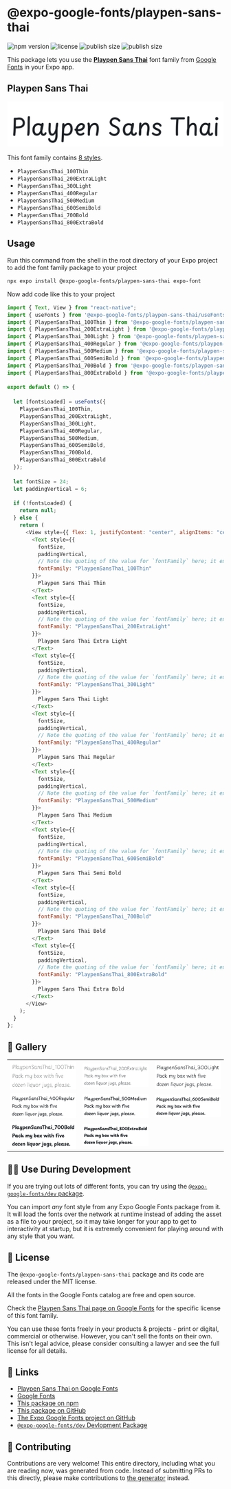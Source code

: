 # @expo-google-fonts/playpen-sans-thai

![npm version](https://flat.badgen.net/npm/v/@expo-google-fonts/playpen-sans-thai)
![license](https://flat.badgen.net/github/license/expo/google-fonts)
![publish size](https://flat.badgen.net/packagephobia/install/@expo-google-fonts/playpen-sans-thai)
![publish size](https://flat.badgen.net/packagephobia/publish/@expo-google-fonts/playpen-sans-thai)

This package lets you use the [**Playpen Sans Thai**](https://fonts.google.com/specimen/Playpen+Sans+Thai) font family from [Google Fonts](https://fonts.google.com/) in your Expo app.

## Playpen Sans Thai

![Playpen Sans Thai](./font-family.png)

This font family contains [8 styles](#-gallery).

- `PlaypenSansThai_100Thin`
- `PlaypenSansThai_200ExtraLight`
- `PlaypenSansThai_300Light`
- `PlaypenSansThai_400Regular`
- `PlaypenSansThai_500Medium`
- `PlaypenSansThai_600SemiBold`
- `PlaypenSansThai_700Bold`
- `PlaypenSansThai_800ExtraBold`

## Usage

Run this command from the shell in the root directory of your Expo project to add the font family package to your project

```sh
npx expo install @expo-google-fonts/playpen-sans-thai expo-font
```

Now add code like this to your project

```js
import { Text, View } from "react-native";
import { useFonts } from '@expo-google-fonts/playpen-sans-thai/useFonts';
import { PlaypenSansThai_100Thin } from '@expo-google-fonts/playpen-sans-thai/100Thin';
import { PlaypenSansThai_200ExtraLight } from '@expo-google-fonts/playpen-sans-thai/200ExtraLight';
import { PlaypenSansThai_300Light } from '@expo-google-fonts/playpen-sans-thai/300Light';
import { PlaypenSansThai_400Regular } from '@expo-google-fonts/playpen-sans-thai/400Regular';
import { PlaypenSansThai_500Medium } from '@expo-google-fonts/playpen-sans-thai/500Medium';
import { PlaypenSansThai_600SemiBold } from '@expo-google-fonts/playpen-sans-thai/600SemiBold';
import { PlaypenSansThai_700Bold } from '@expo-google-fonts/playpen-sans-thai/700Bold';
import { PlaypenSansThai_800ExtraBold } from '@expo-google-fonts/playpen-sans-thai/800ExtraBold';

export default () => {

  let [fontsLoaded] = useFonts({
    PlaypenSansThai_100Thin, 
    PlaypenSansThai_200ExtraLight, 
    PlaypenSansThai_300Light, 
    PlaypenSansThai_400Regular, 
    PlaypenSansThai_500Medium, 
    PlaypenSansThai_600SemiBold, 
    PlaypenSansThai_700Bold, 
    PlaypenSansThai_800ExtraBold
  });

  let fontSize = 24;
  let paddingVertical = 6;

  if (!fontsLoaded) {
    return null;
  } else {
    return (
      <View style={{ flex: 1, justifyContent: "center", alignItems: "center" }}>
        <Text style={{
          fontSize,
          paddingVertical,
          // Note the quoting of the value for `fontFamily` here; it expects a string!
          fontFamily: "PlaypenSansThai_100Thin"
        }}>
          Playpen Sans Thai Thin
        </Text>
        <Text style={{
          fontSize,
          paddingVertical,
          // Note the quoting of the value for `fontFamily` here; it expects a string!
          fontFamily: "PlaypenSansThai_200ExtraLight"
        }}>
          Playpen Sans Thai Extra Light
        </Text>
        <Text style={{
          fontSize,
          paddingVertical,
          // Note the quoting of the value for `fontFamily` here; it expects a string!
          fontFamily: "PlaypenSansThai_300Light"
        }}>
          Playpen Sans Thai Light
        </Text>
        <Text style={{
          fontSize,
          paddingVertical,
          // Note the quoting of the value for `fontFamily` here; it expects a string!
          fontFamily: "PlaypenSansThai_400Regular"
        }}>
          Playpen Sans Thai Regular
        </Text>
        <Text style={{
          fontSize,
          paddingVertical,
          // Note the quoting of the value for `fontFamily` here; it expects a string!
          fontFamily: "PlaypenSansThai_500Medium"
        }}>
          Playpen Sans Thai Medium
        </Text>
        <Text style={{
          fontSize,
          paddingVertical,
          // Note the quoting of the value for `fontFamily` here; it expects a string!
          fontFamily: "PlaypenSansThai_600SemiBold"
        }}>
          Playpen Sans Thai Semi Bold
        </Text>
        <Text style={{
          fontSize,
          paddingVertical,
          // Note the quoting of the value for `fontFamily` here; it expects a string!
          fontFamily: "PlaypenSansThai_700Bold"
        }}>
          Playpen Sans Thai Bold
        </Text>
        <Text style={{
          fontSize,
          paddingVertical,
          // Note the quoting of the value for `fontFamily` here; it expects a string!
          fontFamily: "PlaypenSansThai_800ExtraBold"
        }}>
          Playpen Sans Thai Extra Bold
        </Text>
      </View>
    );
  }
};
```

## 🔡 Gallery


||||
|-|-|-|
|![PlaypenSansThai_100Thin](./100Thin/PlaypenSansThai_100Thin.ttf.png)|![PlaypenSansThai_200ExtraLight](./200ExtraLight/PlaypenSansThai_200ExtraLight.ttf.png)|![PlaypenSansThai_300Light](./300Light/PlaypenSansThai_300Light.ttf.png)||
|![PlaypenSansThai_400Regular](./400Regular/PlaypenSansThai_400Regular.ttf.png)|![PlaypenSansThai_500Medium](./500Medium/PlaypenSansThai_500Medium.ttf.png)|![PlaypenSansThai_600SemiBold](./600SemiBold/PlaypenSansThai_600SemiBold.ttf.png)||
|![PlaypenSansThai_700Bold](./700Bold/PlaypenSansThai_700Bold.ttf.png)|![PlaypenSansThai_800ExtraBold](./800ExtraBold/PlaypenSansThai_800ExtraBold.ttf.png)|||


## 👩‍💻 Use During Development

If you are trying out lots of different fonts, you can try using the [`@expo-google-fonts/dev` package](https://github.com/expo/google-fonts/tree/master/font-packages/dev#readme).

You can import _any_ font style from any Expo Google Fonts package from it. It will load the fonts over the network at runtime instead of adding the asset as a file to your project, so it may take longer for your app to get to interactivity at startup, but it is extremely convenient for playing around with any style that you want.


## 📖 License

The `@expo-google-fonts/playpen-sans-thai` package and its code are released under the MIT license.

All the fonts in the Google Fonts catalog are free and open source.

Check the [Playpen Sans Thai page on Google Fonts](https://fonts.google.com/specimen/Playpen+Sans+Thai) for the specific license of this font family.

You can use these fonts freely in your products & projects - print or digital, commercial or otherwise. However, you can't sell the fonts on their own. This isn't legal advice, please consider consulting a lawyer and see the full license for all details.

## 🔗 Links

- [Playpen Sans Thai on Google Fonts](https://fonts.google.com/specimen/Playpen+Sans+Thai)
- [Google Fonts](https://fonts.google.com/)
- [This package on npm](https://www.npmjs.com/package/@expo-google-fonts/playpen-sans-thai)
- [This package on GitHub](https://github.com/expo/google-fonts/tree/master/font-packages/playpen-sans-thai)
- [The Expo Google Fonts project on GitHub](https://github.com/expo/google-fonts)
- [`@expo-google-fonts/dev` Devlopment Package](https://github.com/expo/google-fonts/tree/master/font-packages/dev)

## 🤝 Contributing

Contributions are very welcome! This entire directory, including what you are reading now, was generated from code. Instead of submitting PRs to this directly, please make contributions to [the generator](https://github.com/expo/google-fonts/tree/master/packages/generator) instead.
